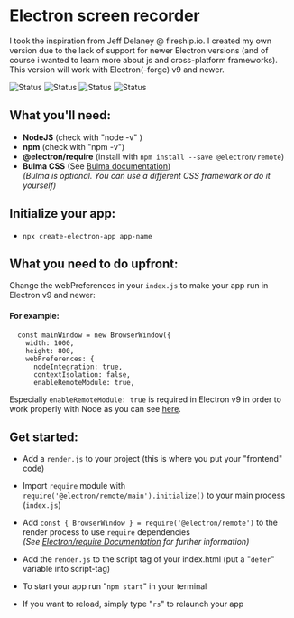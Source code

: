 # Electron screen recorder

I took the inspiration from Jeff Delaney @ fireship.io. I created my own version due to the lack of support for newer Electron versions (and of course i wanted to learn more about js and cross-platform frameworks). This version will work with Electron(-forge) v9 and newer.

![Status](https://img.shields.io/badge/Active-true-brightgreen) ![Status](https://img.shields.io/badge/Managed-true-brightgreen) ![Status](https://img.shields.io/badge/Indev-true-brightgreen) ![Status](https://img.shields.io/badge/Build-failed-red)

## What you'll need:

- **NodeJS** (check with "node -v" )
- **npm** (check with "npm -v")
- **@electron/require** (install with `npm install --save @electron/remote`)
- **Bulma CSS** (See [Bulma documentation](https://bulma.io/documentation/overview/start/))  
  _(Bulma is optional. You can use a different CSS framework or do it yourself)_

## Initialize your app:

- `npx create-electron-app app-name`

## What you need to do upfront:

Change the webPreferences in your `index.js` to make your app run in Electron v9 and newer:

#### For example:

      const mainWindow = new BrowserWindow({
        width: 1000,
        height: 800,
        webPreferences: {
          nodeIntegration: true,
          contextIsolation: false,
          enableRemoteModule: true,

Especially `enableRemoteModule: true` is required in Electron v9 in order to work properly with Node as you can see [here](https://github.com/electron/electron/issues/21408).

## Get started:

- Add a `render.js` to your project (this is where you put your "frontend" code)
- Import `require` module with `require('@electron/remote/main').initialize()` to your main process (`index.js`)
- Add `const { BrowserWindow } = require('@electron/remote')` to the render process to use `require` dependencies  
  _(See [Electron/require Documentation](https://github.com/electron/remote) for further information)_

- Add the `render.js` to the script tag of your index.html (put a "`defer`" variable into script-tag)
- To start your app run "`npm start`" in your terminal
- If you want to reload, simply type "`rs`" to relaunch your app
